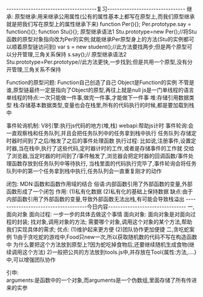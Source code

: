 -------------------------------------复习--------------------------------
继承:
原型继承:用来继承公用属性(公有的属性基本上都写在原型上,而我们原型继承就是把我们写在原型上的属性继承下来)
               function Per(){};
               Per.prototype.say = function(){};
               function Stu(){};
原型继承语法1   Stu.prototype=new Per();//将Stu函数的原型对象指向改为Per的实例;就能继承Per原型身上的方法(Stu的实例都可以顺着原型链访问到)
               var s = new student();//此方法要找两步;但是两个原型可以分开管理,三角关系保持
               s.say();//
原型继承语法2   Stu.prototype=Per.prototype//此方法更快,一步找到;但是共用一个原型,没有分开管理,三角关系不保持

Function的原型问题:
        Function自己创造了自己
        Object是Function的实例
        不管是谁,原型链最终一定是指向了Object的原型,再往上就是null
js是一门单线程的语言
单线程的特点:一次只能做一件事,做完一件事,才能做下一件事
      堆:存储引用数据类型
      栈:存储基本数据类型,变量也会在栈里,所有的代码执行的时候,都是要加载到栈中


事件轮询机制:
V8引擎:执行js代码的地方(堆,栈)
webapi:帮助js计时
事件轮询:会一直观察栈和任务队列,并且会把任务队列中的任务拿到栈中执行
任务队列:存储定时器时间到了之后/触发了之后的事件处理函数
执行过程:  比如说,注册事件,设置定时器,当在栈中,执行了这些代码,定时器计时的工作,或者是存储事件的工作就
          交给了浏览器,当定时器的时间到了/事件触发了,浏览器会把定时器的回调函数/事件处理函数存放到任务队列中等待执行,
          当栈里面的代码执行完毕了,事件轮询会将任务队列中的第一个任务拿到栈中执行,任务队列会一直重复刚才的动作

闭包:
MDN:函数和函数作用域的结合
俗语:内部函数引用了外部函数的变量,外部函数形成了一个闭包
作用:
     (1)私有化数据
     (2)私有化的基础上保持数据
缺点:由于内部函数引用了外部函数的变量,导致外部函数无法出栈,有可能会导致栈溢出
-------------------------------------今日内容--------------------------------
一,面向对象
面向过程:
    一步一步的具体去做这个事情
面向对象:
    面向对象是对面向过程的封装;
    找对象,调用对象的方法;
    需要哪个对象,调用这个对象的某个方法,帮助我们实现具体的需求;
    优点: (1)维护起来更方便
          (2)团队协作更加便捷
二,贪吃蛇案例
1)由于贪吃蛇的游戏中,Food只new一次,所以获取随机数的代码不写在构造函数中
  为什么要把这个方法放到原型上?因为蛇吃掉食物后,还要继续随机生成食物(继续调用这个方法)
2)一般把公共的方法放到tools.js中,并存放在Tool{属性:方法,....}中,可以增强团队协作


















引申:          
arguments:是函数中的一个对象,而arguments是一个伪数组,里面存储了所有传进来的实参


















